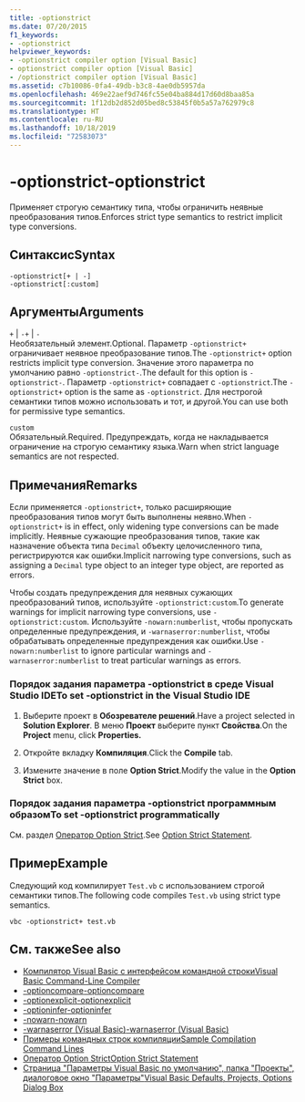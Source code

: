 ```yaml
---
title: -optionstrict
ms.date: 07/20/2015
f1_keywords:
- -optionstrict
helpviewer_keywords:
- -optionstrict compiler option [Visual Basic]
- optionstrict compiler option [Visual Basic]
- /optionstrict compiler option [Visual Basic]
ms.assetid: c7b10086-0fa4-49db-b3c8-4ae0db5957da
ms.openlocfilehash: 469e22aef9d746fc55e04ba884d17d60d8baa85a
ms.sourcegitcommit: 1f12db2d852d05bed8c53845f0b5a57a762979c8
ms.translationtype: HT
ms.contentlocale: ru-RU
ms.lasthandoff: 10/18/2019
ms.locfileid: "72583073"
---
```

# <a name="-optionstrict"></a><span data-ttu-id="7d009-102">-optionstrict</span><span class="sxs-lookup"><span data-stu-id="7d009-102">-optionstrict</span></span>

<span data-ttu-id="7d009-103">Применяет строгую семантику типа, чтобы ограничить неявные преобразования типов.</span><span class="sxs-lookup"><span data-stu-id="7d009-103">Enforces strict type semantics to restrict implicit type conversions.</span></span>

## <a name="syntax"></a><span data-ttu-id="7d009-104">Синтаксис</span><span class="sxs-lookup"><span data-stu-id="7d009-104">Syntax</span></span>

```console
-optionstrict[+ | -]
-optionstrict[:custom]
```

## <a name="arguments"></a><span data-ttu-id="7d009-105">Аргументы</span><span class="sxs-lookup"><span data-stu-id="7d009-105">Arguments</span></span>

<span data-ttu-id="7d009-106">`+` &#124; `-`</span><span class="sxs-lookup"><span data-stu-id="7d009-106">`+` &#124; `-`</span></span>  
<span data-ttu-id="7d009-107">Необязательный элемент.</span><span class="sxs-lookup"><span data-stu-id="7d009-107">Optional.</span></span> <span data-ttu-id="7d009-108">Параметр `-optionstrict+` ограничивает неявное преобразование типов.</span><span class="sxs-lookup"><span data-stu-id="7d009-108">The `-optionstrict+` option restricts implicit type conversion.</span></span> <span data-ttu-id="7d009-109">Значение этого параметра по умолчанию равно `-optionstrict-`.</span><span class="sxs-lookup"><span data-stu-id="7d009-109">The default for this option is `-optionstrict-`.</span></span> <span data-ttu-id="7d009-110">Параметр `-optionstrict+` совпадает с `-optionstrict`.</span><span class="sxs-lookup"><span data-stu-id="7d009-110">The `-optionstrict+` option is the same as `-optionstrict`.</span></span> <span data-ttu-id="7d009-111">Для нестрогой семантики типов можно использовать и тот, и другой.</span><span class="sxs-lookup"><span data-stu-id="7d009-111">You can use both for permissive type semantics.</span></span>

`custom`  
<span data-ttu-id="7d009-112">Обязательный.</span><span class="sxs-lookup"><span data-stu-id="7d009-112">Required.</span></span> <span data-ttu-id="7d009-113">Предупреждать, когда не накладывается ограничение на строгую семантику языка.</span><span class="sxs-lookup"><span data-stu-id="7d009-113">Warn when strict language semantics are not respected.</span></span>

## <a name="remarks"></a><span data-ttu-id="7d009-114">Примечания</span><span class="sxs-lookup"><span data-stu-id="7d009-114">Remarks</span></span>

<span data-ttu-id="7d009-115">Если применяется `-optionstrict+`, только расширяющие преобразования типов могут быть выполнены неявно.</span><span class="sxs-lookup"><span data-stu-id="7d009-115">When `-optionstrict+` is in effect, only widening type conversions can be made implicitly.</span></span> <span data-ttu-id="7d009-116">Неявные сужающие преобразования типов, такие как назначение объекта типа `Decimal` объекту целочисленного типа, регистрируются как ошибки.</span><span class="sxs-lookup"><span data-stu-id="7d009-116">Implicit narrowing type conversions, such as assigning a `Decimal` type object to an integer type object, are reported as errors.</span></span>

<span data-ttu-id="7d009-117">Чтобы создать предупреждения для неявных сужающих преобразований типов, используйте `-optionstrict:custom`.</span><span class="sxs-lookup"><span data-stu-id="7d009-117">To generate warnings for implicit narrowing type conversions, use `-optionstrict:custom`.</span></span> <span data-ttu-id="7d009-118">Используйте `-nowarn:numberlist`, чтобы пропускать определенные предупреждения, и `-warnaserror:numberlist`, чтобы обрабатывать определенные предупреждения как ошибки.</span><span class="sxs-lookup"><span data-stu-id="7d009-118">Use `-nowarn:numberlist` to ignore particular warnings and `-warnaserror:numberlist` to treat particular warnings as errors.</span></span>

### <a name="to-set--optionstrict-in-the-visual-studio-ide"></a><span data-ttu-id="7d009-119">Порядок задания параметра -optionstrict в среде Visual Studio IDE</span><span class="sxs-lookup"><span data-stu-id="7d009-119">To set -optionstrict in the Visual Studio IDE</span></span>

1. <span data-ttu-id="7d009-120">Выберите проект в **Обозревателе решений**.</span><span class="sxs-lookup"><span data-stu-id="7d009-120">Have a project selected in **Solution Explorer**.</span></span> <span data-ttu-id="7d009-121">В меню **Проект** выберите пункт **Свойства**.</span><span class="sxs-lookup"><span data-stu-id="7d009-121">On the **Project** menu, click **Properties.**</span></span>

2. <span data-ttu-id="7d009-122">Откройте вкладку **Компиляция**.</span><span class="sxs-lookup"><span data-stu-id="7d009-122">Click the **Compile** tab.</span></span>

3. <span data-ttu-id="7d009-123">Измените значение в поле **Option Strict**.</span><span class="sxs-lookup"><span data-stu-id="7d009-123">Modify the value in the **Option Strict** box.</span></span>

### <a name="to-set--optionstrict-programmatically"></a><span data-ttu-id="7d009-124">Порядок задания параметра -optionstrict программным образом</span><span class="sxs-lookup"><span data-stu-id="7d009-124">To set -optionstrict programmatically</span></span>

<span data-ttu-id="7d009-125">См. раздел [Оператор Option Strict](../../../visual-basic/language-reference/statements/option-strict-statement.md).</span><span class="sxs-lookup"><span data-stu-id="7d009-125">See [Option Strict Statement](../../../visual-basic/language-reference/statements/option-strict-statement.md).</span></span>

## <a name="example"></a><span data-ttu-id="7d009-126">Пример</span><span class="sxs-lookup"><span data-stu-id="7d009-126">Example</span></span>

<span data-ttu-id="7d009-127">Следующий код компилирует `Test.vb` с использованием строгой семантики типов.</span><span class="sxs-lookup"><span data-stu-id="7d009-127">The following code compiles `Test.vb` using strict type semantics.</span></span>

```console
vbc -optionstrict+ test.vb
```

## <a name="see-also"></a><span data-ttu-id="7d009-128">См. также</span><span class="sxs-lookup"><span data-stu-id="7d009-128">See also</span></span>

- [<span data-ttu-id="7d009-129">Компилятор Visual Basic с интерфейсом командной строки</span><span class="sxs-lookup"><span data-stu-id="7d009-129">Visual Basic Command-Line Compiler</span></span>](../../../visual-basic/reference/command-line-compiler/index.md)
- [<span data-ttu-id="7d009-130">-optioncompare</span><span class="sxs-lookup"><span data-stu-id="7d009-130">-optioncompare</span></span>](../../../visual-basic/reference/command-line-compiler/optioncompare.md)
- [<span data-ttu-id="7d009-131">-optionexplicit</span><span class="sxs-lookup"><span data-stu-id="7d009-131">-optionexplicit</span></span>](../../../visual-basic/reference/command-line-compiler/optionexplicit.md)
- [<span data-ttu-id="7d009-132">-optioninfer</span><span class="sxs-lookup"><span data-stu-id="7d009-132">-optioninfer</span></span>](../../../visual-basic/reference/command-line-compiler/optioninfer.md)
- [<span data-ttu-id="7d009-133">-nowarn</span><span class="sxs-lookup"><span data-stu-id="7d009-133">-nowarn</span></span>](../../../visual-basic/reference/command-line-compiler/nowarn.md)
- [<span data-ttu-id="7d009-134">-warnaserror (Visual Basic)</span><span class="sxs-lookup"><span data-stu-id="7d009-134">-warnaserror (Visual Basic)</span></span>](../../../visual-basic/reference/command-line-compiler/warnaserror.md)
- [<span data-ttu-id="7d009-135">Примеры командных строк компиляции</span><span class="sxs-lookup"><span data-stu-id="7d009-135">Sample Compilation Command Lines</span></span>](../../../visual-basic/reference/command-line-compiler/sample-compilation-command-lines.md)
- [<span data-ttu-id="7d009-136">Оператор Option Strict</span><span class="sxs-lookup"><span data-stu-id="7d009-136">Option Strict Statement</span></span>](../../../visual-basic/language-reference/statements/option-strict-statement.md)
- [<span data-ttu-id="7d009-137">Страница "Параметры Visual Basic по умолчанию", папка "Проекты", диалоговое окно "Параметры"</span><span class="sxs-lookup"><span data-stu-id="7d009-137">Visual Basic Defaults, Projects, Options Dialog Box</span></span>](/visualstudio/ide/reference/visual-basic-defaults-projects-options-dialog-box)
